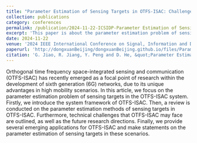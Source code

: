 ```yaml
---
title: "Parameter Estimation of Sensing Targets in OTFS-ISAC: Challenges and Applications"
collection: publications
category: conferences
permalink: /publication/2024-11-22-ICSIDP-Parameter Estimation of Sensing Targets in OTFS-ISAC Challenges and Applications-number-15
excerpt: 'This paper is about the parameter estimation problem of sensing targets in the OTFS-ISAC system.'
date: 2024-11-22
venue: '2024 IEEE International Conference on Signal, Information and Data Processing (ICSIDP)'
paperurl: 'http://dongxuanBeijing/dongxuanBeijing.github.io/files/Parameter_Estimation_of_Sensing_Targets_in_OTFS-ISAC_Challenges_and_Applications.pdf'
citation: 'G. Jiao, R. Jiang, Y. Peng and D. He, &quot;Parameter Estimation of Sensing Targets in OTFS-ISAC: Challenges and Applications,&quot; in <i>Proc. 2024 IEEE International Conference on Signal, Information and Data Processing (ICSIDP)</i>, Zhuhai, China, 2024, pp. 1-6.'
---
```


Orthogonal time frequency space-integrated sensing and communication (OTFS-ISAC) has recently emerged as a focal point of research within the development of sixth generation (6G) networks, due to its unique advantages in high mobility scenarios. In this article, we focus on the parameter estimation problem of sensing targets in the OTFS-ISAC system. Firstly, we introduce the system framework of OTFS-ISAC. Then, a review is conducted on the parameter estimation methods of sensing targets in OTFS-ISAC. Furthermore, technical challenges that OTFS-ISAC may face are outlined, as well as the future research directions. Finally, we provide several emerging applications for OTFS-ISAC and make statements on the parameter estimation of sensing targets in these scenarios.